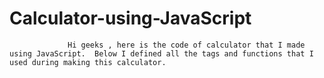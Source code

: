 # Calculator-using-JavaScript
                 Hi geeks , here is the code of calculator that I made using JavaScript.  Below I defined all the tags and functions that I used during making this calculator.
